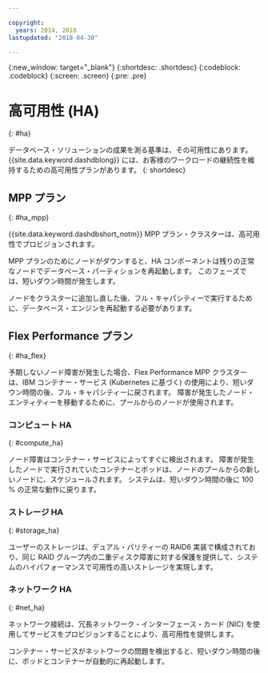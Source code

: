 ```yaml
---

copyright:
  years: 2014, 2018
lastupdated: "2018-04-30"

---
```


<!-- Attribute definitions --> 
{:new_window: target="_blank"}
{:shortdesc: .shortdesc}
{:codeblock: .codeblock}
{:screen: .screen}
{:pre: .pre}

# 高可用性 (HA) 
{: #ha}

データベース・ソリューションの成果を測る基準は、その可用性にあります。{{site.data.keyword.dashdblong}} には、お客様のワークロードの継続性を維持するための高可用性プランがあります。
{: shortdesc}

## MPP プラン
{: #ha_mpp}

{{site.data.keyword.dashdbshort_notm}} MPP プラン・クラスターは、高可用性でプロビジョンされます。  

MPP プランのためにノードがダウンすると、HA コンポーネントは残りの正常なノードでデータベース・パーティションを再起動します。 このフェーズでは、短いダウン時間が発生します。 

ノードをクラスターに追加し直した後、フル・キャパシティーで実行するために、データベース・エンジンを再起動する必要があります。 

## Flex Performance プラン
{: #ha_flex}

予期しないノード障害が発生した場合、Flex Performance MPP クラスターは、IBM コンテナー・サービス (Kubernetes に基づく) の使用により、短いダウン時間の後、フル・キャパシティーに戻されます。 障害が発生したノード・エンティティーを移動するために、プールからのノードが使用されます。 

### コンピュート HA
{: #compute_ha}

ノード障害はコンテナー・サービスによってすぐに検出されます。 障害が発生したノードで実行されていたコンテナーとポッドは、ノードのプールからの新しいノードに、スケジュールされます。 システムは、短いダウン時間の後に 100 % の正常な動作に戻ります。

### ストレージ HA
{: #storage_ha}

ユーザーのストレージは、デュアル・パリティーの RAID6 実装で構成されており、同じ RAID グループ内の二重ディスク障害に対する保護を提供して、システムのハイパフォーマンスで可用性の高いストレージを実現します。

### ネットワーク HA
{: #net_ha}

ネットワーク接続は、冗長ネットワーク・インターフェース・カード (NIC) を使用してサービスをプロビジョンすることにより、高可用性を提供します。 

コンテナー・サービスがネットワークの問題を検出すると、短いダウン時間の後に、ポッドとコンテナーが自動的に再起動します。
